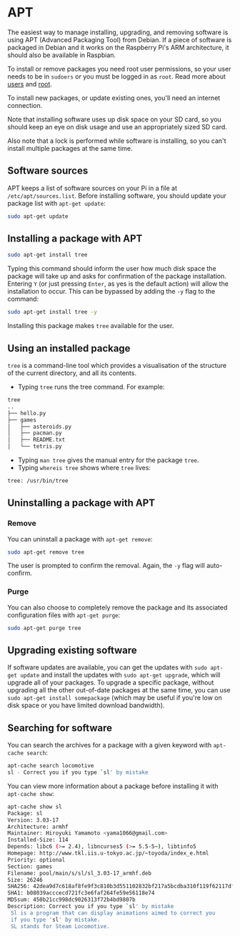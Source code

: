 # APT

The easiest way to manage installing, upgrading, and removing software is using APT (Advanced Packaging Tool) from Debian. If a piece of software is packaged in Debian and it works on the Raspberry Pi's ARM architecture, it should also be available in Raspbian.

To install or remove packages you need root user permissions, so your user needs to be in `sudoers` or you must be logged in as `root`. Read more about [users](/linux/usage/users.md) and [root](/linux/usage/root.md).

To install new packages, or update existing ones, you'll need an internet connection.

Note that installing software uses up disk space on your SD card, so you should keep an eye on disk usage and use an appropriately sized SD card.

Also note that a lock is performed while software is installing, so you can't install multiple packages at the same time.

## Software sources

APT keeps a list of software sources on your Pi in a file at `/etc/apt/sources.list`. Before installing software, you should update your package list with `apt-get update`:

```bash
sudo apt-get update
```

## Installing a package with APT

```bash
sudo apt-get install tree
```

Typing this command should inform the user how much disk space the package will take up and asks for confirmation of the package installation. Entering `Y` (or just pressing `Enter`, as yes is the default action) will allow the installation to occur. This can be bypassed by adding the `-y` flag to the command:

```bash
sudo apt-get install tree -y
```

Installing this package makes `tree` available for the user.

## Using an installed package

`tree` is a command-line tool which provides a visualisation of the structure of the current directory, and all its contents.

- Typing `tree` runs the tree command. For example:

```bash
tree
..
├── hello.py
├── games
│   ├── asteroids.py
│   ├── pacman.py
│   ├── README.txt
│   └── tetris.py

```

- Typing `man tree` gives the manual entry for the package `tree`.
- Typing `whereis tree` shows where `tree` lives:

```bash
tree: /usr/bin/tree
```

## Uninstalling a package with APT

### Remove

You can uninstall a package with `apt-get remove`:

```bash
sudo apt-get remove tree
```

The user is prompted to confirm the removal. Again, the `-y` flag will auto-confirm.

### Purge

You can also choose to completely remove the package and its associated configuration files with `apt-get purge`:

```bash
sudo apt-get purge tree
```

## Upgrading existing software

If software updates are available, you can get the updates with `sudo apt-get update` and install the updates with `sudo apt-get upgrade`, which will upgrade all of your packages. To upgrade a specific package, without upgrading all the other out-of-date packages at the same time, you can use `sudo apt-get install somepackage` (which may be useful if you're low on disk space or you have limited download bandwidth).

## Searching for software

You can search the archives for a package with a given keyword with `apt-cache search`:

```bash
apt-cache search locomotive
sl - Correct you if you type `sl' by mistake
```

You can view more information about a package before installing it with `apt-cache show`:

```bash
apt-cache show sl
Package: sl
Version: 3.03-17
Architecture: armhf
Maintainer: Hiroyuki Yamamoto <yama1066@gmail.com>
Installed-Size: 114
Depends: libc6 (>= 2.4), libncurses5 (>= 5.5-5~), libtinfo5
Homepage: http://www.tkl.iis.u-tokyo.ac.jp/~toyoda/index_e.html
Priority: optional
Section: games
Filename: pool/main/s/sl/sl_3.03-17_armhf.deb
Size: 26246
SHA256: 42dea9d7c618af8fe9f3c810b3d551102832bf217a5bcdba310f119f62117dfb
SHA1: b08039acccecd721fc3e6faf264fe59e56118e74
MD5sum: 450b21cc998dc9026313f72b4bd9807b
Description: Correct you if you type `sl' by mistake
 Sl is a program that can display animations aimed to correct you
 if you type 'sl' by mistake.
 SL stands for Steam Locomotive.
```
